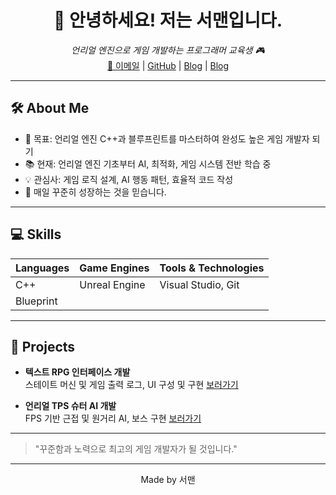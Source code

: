 <!-- 프로필 헤더 -->
<h1 align="center">👋 안녕하세요! 저는 서맨입니다.</h1>
<p align="center">
  <em>언리얼 엔진으로 게임 개발하는 프로그래머 교육생 🎮</em><br/>
  <a href="mailto:seohascome20th@naver.com">📧 이메일</a> |
  <a href="https://github.com/seowooyoung119">GitHub</a> |
  <a href="https://blog.naver.com/seowool719">Blog</a> |
    <a href="https://velog.io/@seoman/posts">Blog</a>
</p>

---

<!-- 자기소개 -->
## 🛠️ About Me

- 🎯 목표: 언리얼 엔진 C++과 블루프린트를 마스터하여 완성도 높은 게임 개발자 되기  
- 📚 현재: 언리얼 엔진 기초부터 AI, 최적화, 게임 시스템 전반 학습 중  
- 💡 관심사: 게임 로직 설계, AI 행동 패턴, 효율적 코드 작성  
- 🚀 매일 꾸준히 성장하는 것을 믿습니다.

---

<!-- 기술 스택 -->
## 💻 Skills

| Languages | Game Engines | Tools & Technologies |
| --------- | ------------ | -------------------- |
| C++       | Unreal Engine| Visual Studio, Git   |
| Blueprint |              |                      |

---

<!-- 프로젝트 -->
## 📂 Projects

- **텍스트 RPG 인터페이스 개발**  
  스테이트 머신 및 게임 출력 로그, UI 구성 및 구현   <a href="https://github.com/dltjgh17/PJT1">보러가기</a>

- **언리얼 TPS 슈터 AI 개발**  
  FPS 기반 근접 및 원거리 AI, 보스 구현 <a href="https://github.com/dltjgh17/PJT1](https://github.com/seowooyoung119/3rd_4th-Team15-CH3-Project">보러가기</a>

---

<!-- 동기 부여 -->
> "꾸준함과 노력으로 최고의 게임 개발자가 될 것입니다."

---

<p align="center">
  Made by 서맨
</p>
